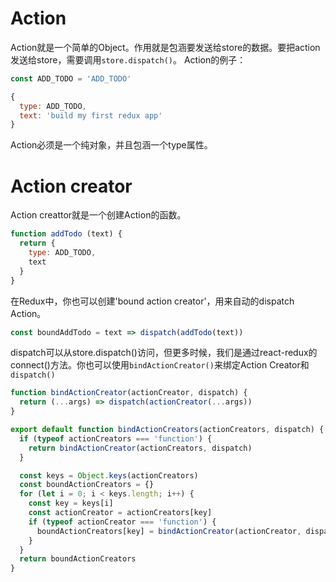 # Action
Action就是一个简单的Object。作用就是包涵要发送给store的数据。要把action发送给store，需要调用```store.dispatch()```。
Action的例子：
``` javascript
const ADD_TODO = 'ADD_TODO'
```
``` javascript
{
  type: ADD_TODO,
  text: 'build my first redux app'
}
```
Action必须是一个纯对象，并且包涵一个type属性。

# Action creator
Action creattor就是一个创建Action的函数。
``` javascript
function addTodo (text) {
  return {
    type: ADD_TODO,
    text
  }
}
```
在Redux中，你也可以创建'bound action creator'，用来自动的dispatch Action。
``` javascript
const boundAddTodo = text => dispatch(addTodo(text))
```
dispatch可以从store.dispatch()访问，但更多时候，我们是通过react-redux的connect()方法。你也可以使用```bindActionCreator()```来绑定Action Creator和```dispatch()```

``` javascript
function bindActionCreator(actionCreator, dispatch) {
  return (...args) => dispatch(actionCreator(...args))
}

export default function bindActionCreators(actionCreators, dispatch) {
  if (typeof actionCreators === 'function') {
    return bindActionCreator(actionCreators, dispatch)
  }

  const keys = Object.keys(actionCreators)
  const boundActionCreators = {}
  for (let i = 0; i < keys.length; i++) {
    const key = keys[i]
    const actionCreator = actionCreators[key]
    if (typeof actionCreator === 'function') {
      boundActionCreators[key] = bindActionCreator(actionCreator, dispatch)
    }
  }
  return boundActionCreators
}
```
